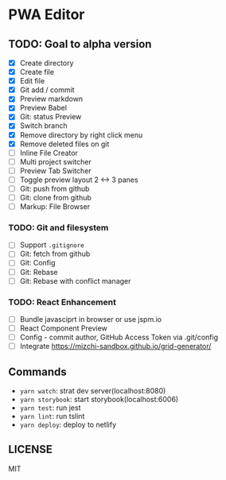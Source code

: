 # PWA Editor

## TODO: Goal to alpha version

- [x] Create directory
- [x] Create file
- [x] Edit file
- [x] Git add / commit
- [x] Preview markdown
- [x] Preview Babel
- [x] Git: status Preview
- [x] Switch branch
- [x] Remove directory by right click menu
- [x] Remove deleted files on git
- [ ] Inline File Creator
- [ ] Multi project switcher
- [ ] Preview Tab Switcher
- [ ] Toggle preview layout 2 <-> 3 panes
- [ ] Git: push from github
- [ ] Git: clone from github
- [ ] Markup: File Browser

### TODO: Git and filesystem

- [ ] Support `.gitignore`
- [ ] Git: fetch from github
- [ ] Git: Config
- [ ] Git: Rebase
- [ ] Git: Rebase with conflict manager

### TODO: React Enhancement

- [ ] Bundle javasciprt in browser or use jspm.io
- [ ] React Component Preview
- [ ] Config - commit author, GitHub Access Token via .git/config
- [ ] Integrate https://mizchi-sandbox.github.io/grid-generator/

## Commands

- `yarn watch`: strat dev server(localhost:8080)
- `yarn storybook`: start storybook(localhost:6006)
- `yarn test`: run jest
- `yarn lint`: run tslint
- `yarn deploy`: deploy to netlify

## LICENSE

MIT
